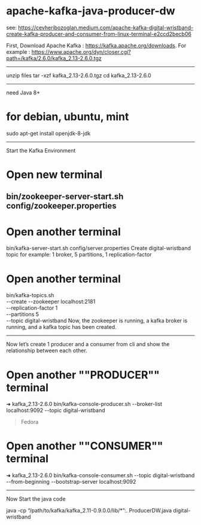 # apache-kafka-java-producer-dw

see:
https://cevheribozoglan.medium.com/apache-kafka-digital-wristband-create-kafka-producer-and-consumer-from-linux-terminal-e2ccd2becb06

First, Download Apache Kafka : https://kafka.apache.org/downloads. 
For example : https://www.apache.org/dyn/closer.cgi?path=/kafka/2.6.0/kafka_2.13-2.6.0.tgz

---------------------------------------------------------
unzip files
tar -xzf kafka_2.13-2.6.0.tgz
cd kafka_2.13-2.6.0

---------------------------------------------------------
need Java 8+
# for debian, ubuntu, mint
sudo apt-get install openjdk-8-jdk

---------------------------------------------------------

Start the Kafka Environment
# Open new terminal 
bin/zookeeper-server-start.sh config/zookeeper.properties
---------------------------------------------------------
# Open another terminal
bin/kafka-server-start.sh config/server.properties
Create digital-wristband topic
for example: 1 broker, 5 partitions, 1 replication-factor
# Open another terminal
bin/kafka-topics.sh \
--create --zookeeper localhost:2181 \
--replication-factor 1 \
--partitions 5 \
--topic digital-wristband
Now, the zookeeper is running, a kafka broker is running, and a kafka topic has been created.

---------------------------------------------------------
Now let’s create 1 producer and a consumer from cli and show the relationship between each other.
# Open another ""PRODUCER"" terminal
➜  kafka_2.13-2.6.0 bin/kafka-console-producer.sh --broker-list localhost:9092 --topic digital-wristband 
>Fedora
>
# Open another ""CONSUMER"" terminal
➜  kafka_2.13-2.6.0 bin/kafka-console-consumer.sh --topic digital-wristband --from-beginning --bootstrap-server localhost:9092

---------------------------------------------------------
Now Start the java code

java -cp “/path/to/kafka/kafka_2.11-0.9.0.0/lib/*”:. ProducerDW.java digital-wristband 

